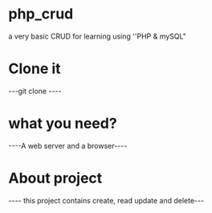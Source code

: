 # php_crud
a very basic CRUD for learning using ''PHP &amp; mySQL"


# Clone it
---git clone ----

# what you need?
----A web server and a browser----

#  About project

---- this project contains create, read update and delete---
